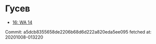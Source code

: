 # Гусев
- [16: WA 14](16.md)

Commit: a5dcb8355658de2206b68d6d222a820eda5ee095
 fetched at: 20201008-013220
